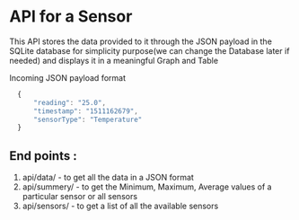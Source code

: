 # API for a Sensor

This API stores the data provided to it through the JSON payload in the SQLite database for simplicity purpose(we can change the Database later if needed) and displays it in a meaningful Graph and Table

Incoming JSON payload format

```javascript
  {
      "reading": "25.0",
      "timestamp": "1511162679",
      "sensorType": "Temperature"
  }
```
## End points :
1. api/data/ - to get all the data in a JSON format
2. api/summery/ - to get the Minimum, Maximum, Average values of a particular sensor or all sensors
3. api/sensors/ - to get a list of all the available sensors
